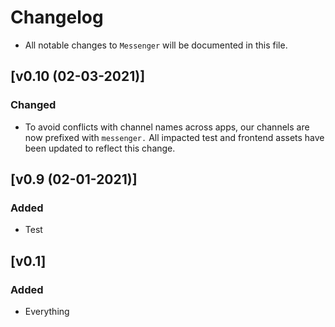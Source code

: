 # Changelog
- All notable changes to `Messenger` will be documented in this file.

## [v0.10 (02-03-2021)]

### Changed
- To avoid conflicts with channel names across apps, our channels are now prefixed with `messenger.` All impacted test and frontend assets have been updated to reflect this change.

## [v0.9 (02-01-2021)]

### Added
- Test

## [v0.1]

### Added
- Everything
